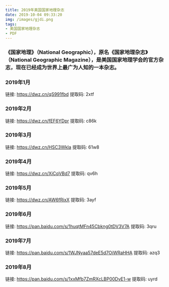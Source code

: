 ```yaml
---
title: 2019年美国国家地理杂志
date: 2019-10-04 09:33:20
img: /images/gjdi.png
tags:
- 美国国家地理杂志
- PDF
---
```


### 《国家地理》（National Geographic），原名《国家地理杂志》（National Geographic Magazine），是美国国家地理学会的官方杂志，现在已经成为世界上最广为人知的一本杂志。

### 2019年1月

链接: https://dwz.cn/qS991fbd
提取码: 2xtf

### 2019年2月

链接: https://dwz.cn/fEF6YDpr
提取码: c86k

### 2019年3月

链接: https://dwz.cn/HSC3Wkla
提取码: 61w8

### 2019年4月

链接: https://dwz.cn/XiCqVBd7
提取码: qv6h

### 2019年5月

链接: https://dwz.cn/AW6fRixX
提取码: 3ayf

### 2019年6月

链接: https://pan.baidu.com/s/1huqtMFn45Cbkng0tDV3V7A
提取码: 3qru

### 2019年7月

链接: https://pan.baidu.com/s/1WJNyaa57deE5d7OiWRaHHA
提取码: azq3

### 2019年8月

链接: https://pan.baidu.com/s/1xxMfb7ZmRXcLBP00DvE1-w
提取码: uyrd